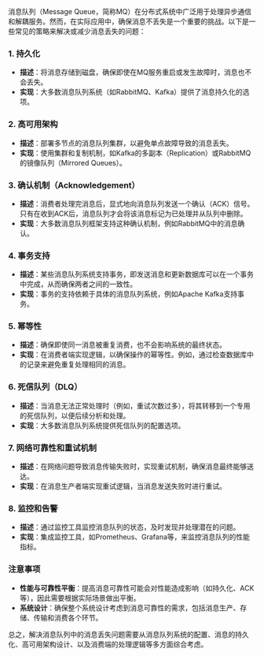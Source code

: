 消息队列（Message Queue，简称MQ）在分布式系统中广泛用于处理异步通信和解耦服务。然而，在实际应用中，确保消息不丢失是一个重要的挑战。以下是一些常见的策略来解决或减少消息丢失的问题：

### 1. 持久化
- **描述**：将消息存储到磁盘，确保即使在MQ服务重启或发生故障时，消息也不会丢失。
- **实现**：大多数消息队列系统（如RabbitMQ、Kafka）提供了消息持久化的选项。

### 2. 高可用架构
- **描述**：部署多节点的消息队列集群，以避免单点故障导致的消息丢失。
- **实现**：使用集群和复制机制，如Kafka的多副本（Replication）或RabbitMQ的镜像队列（Mirrored Queues）。

### 3. 确认机制（Acknowledgement）
- **描述**：消费者处理完消息后，显式地向消息队列发送一个确认（ACK）信号。只有在收到ACK后，消息队列才会将该消息标记为已处理并从队列中删除。
- **实现**：大多数消息队列框架支持这种确认机制，例如RabbitMQ中的消息确认。

### 4. 事务支持
- **描述**：某些消息队列系统支持事务，即发送消息和更新数据库可以在一个事务中完成，从而确保两者之间的一致性。
- **实现**：事务的支持依赖于具体的消息队列系统，例如Apache Kafka支持事务。

### 5. 幂等性
- **描述**：确保即使同一消息被重复消费，也不会影响系统的最终状态。
- **实现**：在消费者端实现逻辑，以确保操作的幂等性。例如，通过检查数据库中的记录来避免重复处理相同的消息。

### 6. 死信队列（DLQ）
- **描述**：当消息无法正常处理时（例如，重试次数过多），将其转移到一个专用的死信队列，以便后续分析和处理。
- **实现**：大多数消息队列系统提供死信队列的配置选项。

### 7. 网络可靠性和重试机制
- **描述**：在网络问题导致消息传输失败时，实现重试机制，确保消息最终能够送达。
- **实现**：在消息生产者端实现重试逻辑，当消息发送失败时进行重试。

### 8. 监控和告警
- **描述**：通过监控工具监控消息队列的状态，及时发现并处理潜在的问题。
- **实现**：集成监控工具，如Prometheus、Grafana等，来监控消息队列的性能指标。

### 注意事项
- **性能与可靠性平衡**：提高消息可靠性可能会对性能造成影响（如持久化、ACK等），因此需要根据实际场景做出平衡。
- **系统设计**：确保整个系统设计考虑到消息可靠性的需求，包括消息生产、存储、传输和消费各个环节。

总之，解决消息队列中的消息丢失问题需要从消息队列系统的配置、消息的持久化、高可用架构设计、以及消费端的处理逻辑等多方面综合考虑。